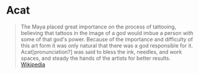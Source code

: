 # Acat

> The Maya placed great importance on the process of tattooing, believing that tattoos in the image of a god would imbue a person with some of that god's power. Because of the importance and difficulty of this art form it was only natural that there was a god responsible for it. Acat[pronunciation?] was said to bless the ink, needles, and work spaces, and steady the hands of the artists for better results. [Wikipedia](https://en.wikipedia.org/wiki/Acat_(deity))
